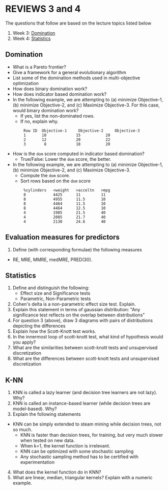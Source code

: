 # REVIEWS 3 and 4

The questions that follow are based on the lecture topics listed below

1. Week 3: [Domination](https://txt.github.io/fss18/lectures/domination/)
2. Week 4:  [Statistics](https://txt.github.io/fss18/lectures/stats/)


## Domination

- What is a Pareto frontier?
- Give a framework for a general evolutionary algorithm
- List some of the domination methods used in multi-objective optimization
- How does binary domination work?
- How does indicator based domination work?
- In the following example, we are attempting to (a) minimize Objective-1, (b) minimize Objective-2, and (c) Maximize Objective-3. For this case, would binary domination work?
	+ If yes, list the non-dominated rows.
	+ If no, explain why.
```
		Row ID	Objective-1 	Objective-2 	Objective-3
		1       10             15           20
		2       12             20           22
		3        8             18           20
```
- How is the `dom` score computed in indicator based domination?
	+ True/False: Lower the `dom` score, the better.
- In the following example, we are attempting to (a) minimize Objective-1, (b) minimize Objective-2, and (c) Maximize Objective-3. 	
	+ Compute the `dom` score.
	+ Sort rows based on the `dom` score
```
		%cylinders   <weight   >acceltn   >mpg
		8            4425      11         11
		8            4955      11.5       10
		8            4464      11.5       10
		8	         4464      12.5       10
		4            1985      21.5       40
		4            2085      21.7       40
		4            2130      24.6       40
```

## Evaluation measures for predictors
1. Define (with corresponding formulae) the following measures
  + RE, MRE, MMRE, medMRE, PRED(30).

## Statistics

1. Define and distinguish the following:
	- Effect size and Significance tests
	- Parametric, Non-Parametric tests
2. Cohen's delta is a non-parametric effect size test. Explain.
3. Explain this statement in terms of gaussian distribution: "Any significance test reflects on the overlap between distributions"
4. For question 3 (above), draw 3 diagrams with pairs of distributions depicting the differences
5. Explain how the Scott-Knott test works.
6. In the innermost loop of scott-knott test, what kind of hypothesis would you apply?
7. What are the similarities between scott-knott tests and unsupervised discretization
8. What are the differences between scott-knott tests and unsupervised discretization

## K-NN

1. KNN is called a lazy learner (and decision tree learners are not lazy). Why?
2. KNN is called an instance-based learner (while decision trees are model-based). Why?
3. Explain the following statements
  + KNN can be simply extended to steam mining while decision trees, not so much.
 	+ KNN is faster than decision trees, for training, but very much slower when tested on new data.
	+ When k=1, the kernel function is irrelevant.
	+ KNN can be optimized with some stochastic sampling
	+ Any stochastic sampling method has to be certified with experimentation
4. What does the kernel function do in KNN?
5. What are linear, median, triangular kernels? Explain with a numeric example.
